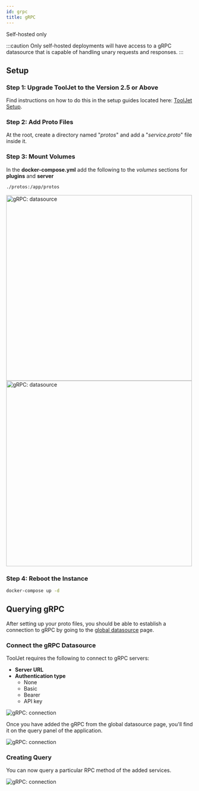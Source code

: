 ```yaml
---
id: grpc
title: gRPC
---
```


<div className='badge badge--primary heading-badge'>Self-hosted only</div>

:::caution
Only self-hosted deployments will have access to a gRPC datasource that is capable of handling unary requests and responses.
:::

<div style={{paddingTop:'24px'}}>

## Setup

### Step 1: Upgrade ToolJet to the Version 2.5 or Above

Find instructions on how to do this in the setup guides located here: [ToolJet Setup](/docs/setup/).

### Step 2: Add Proto Files

At the root, create a directory named "*protos*" and add a "*service.proto*" file inside it.


### Step 3: Mount Volumes

In the **docker-compose.yml** add the following to the *volumes* sections for **plugins** and **server**

```bash
./protos:/app/protos
```

<img className="screenshot-full" src="/img/datasource-reference/grpc/proto1.png" alt="gRPC: datasource" width='500' />

<img className="screenshot-full" src="/img/datasource-reference/grpc/proto2.png" alt="gRPC: datasource"  width='500'/>

### Step 4: Reboot the Instance

```bash
docker-compose up -d
```

</div>

<div style={{paddingTop:'24px'}}>

## Querying gRPC

After setting up your proto files, you should be able to establish a connection to gRPC by going to the [global datasource](/docs/data-sources/overview) page.

### Connect the gRPC Datasource

ToolJet requires the following to connect to gRPC servers:

- **Server URL**
- **Authentication type** 
    - None
    - Basic
    - Bearer
    - API key

<div style={{textAlign: 'center'}}>

<img className="screenshot-full" src="/img/datasource-reference/grpc/connection.png" alt="gRPC: connection" />

</div>

Once you have added the gRPC from the global datasource page, you'll find it on the query panel of the application.

<div style={{textAlign: 'center'}}>

<img className="screenshot-full" src="/img/datasource-reference/grpc/grpcgds.png" alt="gRPC: connection" />

</div>

### Creating Query

You can now query a particular RPC method of the added services.

<div style={{textAlign: 'center'}}>

<img className="screenshot-full" src="/img/datasource-reference/grpc/query.png" alt="gRPC: connection" />

</div>

</div>
